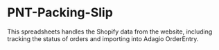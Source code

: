 # PNT-Packing-Slip
This spreadsheets handles the Shopify data from the website, including tracking the status of orders and importing into Adagio OrderEntry.
